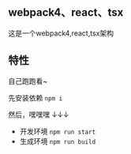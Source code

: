 ## webpack4、react、tsx

这是一个webpack4,react,tsx架构

## 特性

自己跑跑看~

先安装依赖 `npm i`

然后，嘿嘿嘿 ↓↓↓
- 开发环境 `npm run start`
- 生成环境 `npm run build`